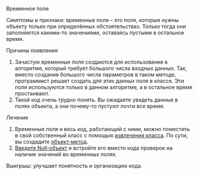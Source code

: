 Временное поле

Симптомы и признаки: временные поля – это поля, которые нужны объекту только при определённых обстоятельствах. Только тогда они заполняются какими-то значениями, оставаясь пустыми в остальное время.

Причины появления

1. Зачастую временные поля создаются для использования в алгоритме, который требует большого числа входных данных. Так, вместо создания большого числа параметров в таком методе, программист решает создать для этих данных поля в классе. Эти поля используются только в данном алгоритме, а в остальное время простаивают.
2. Такой код очень трудно понять. Вы ожидаете увидеть данные в полях объекта, а они почему-то пустуют почти все время.

Лечение

1. Временные поля и весь код, работающий с ними, можно поместить в свой собственный класс с помощью <a href="https://github.com/helenasilkina/refactoring/blob/master/Extract%20Class%20(Извлечение%20класса).md">извлечения класса</a>. По сути, вы создадите <a href="https://github.com/helenasilkina/refactoring/blob/master/Replace_Method_with_Method%20Object%20(Замена%20метода%20объектом%20методов).md">объект-метод</a>.
2. <a href="https://github.com/helenasilkina/refactoring/blob/master/Introduce_Null_Object%20(Введение%20Null-объекта).md">Введите Null-объект</a> и встройте его вместо кода проверок на наличие значений во временных полях.

Выигрыш: улучшает понятность и организацию кода.


